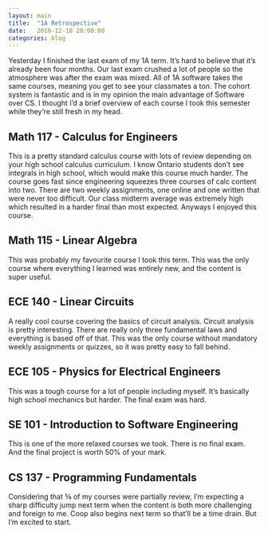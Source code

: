 ```yaml
---
layout: main 
title:  "1A Retrospective"
date:   2016-12-18 20:00:00
categories: blog 
---
```


 Yesterday I finished the last exam of my 1A term. It’s hard to believe that it’s already been four months. Our last exam crushed a lot of people so the atmosphere was after the exam was mixed. All of 1A software takes the same courses, meaning you get to see your classmates a ton. The cohort system is fantastic and is in my opinion the main advantage of Software over CS. I thought I’d a brief overview of each course I took this semester while they’re still fresh in my head. 

##  Math 117 - Calculus for Engineers
 This is a pretty standard calculus course with lots of review depending on your high school calculus curriculum. I know Ontario students don’t see integrals in high school, which would make this course much harder. The course goes fast since engineering squeezes three courses of calc content into two. There are two weekly assignments, one online and one written that were never too difficult. Our class midterm average was extremely high which resulted in a harder final than most expected. Anyways I enjoyed this course.  

## Math 115 - Linear Algebra
 This was probably my favourite course I took this term. This was the only course where everything I learned was entirely new, and the content is super useful. 

## ECE 140 - Linear Circuits
 A really cool course covering the basics of circuit analysis. Circuit analysis is pretty interesting. There are really only three fundamental laws and everything is based off of that. This was the only course without mandatory weekly assignments or quizzes, so it was pretty easy to fall behind.

## ECE 105 - Physics for Electrical Engineers
 This was a tough course for a lot of people including myself. It’s basically high school mechanics but harder. The final exam was hard. 

## SE 101 - Introduction to Software Engineering 
 This is one of the more relaxed courses we took. There is no final exam. And the final project is worth 50% of your mark. 


## CS 137 - Programming Fundamentals 

 Considering that ⅚ of my courses were partially review, I’m expecting a sharp difficulty jump next term when the content is both more challenging and foreign to me. Coop also begins next term so that’ll be a time drain. But I’m excited to start. 

